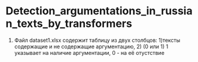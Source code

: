 # Detection_argumentations_in_russian_texts_by_transformers

1. Файл dataset1.xlsx содержит таблицу из двух столбцов: 1)тексты содержащие и не содержащие аргументацию, 2) (0 или 1) 1 указывает на наличие аргументации, 0 - на её отустствие 
